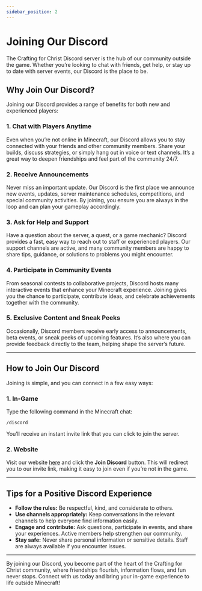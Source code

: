 ```yaml
---
sidebar_position: 2
---
```


# Joining Our Discord

The Crafting for Christ Discord server is the hub of our community outside the game. Whether you’re looking to chat with friends, get help, or stay up to date with server events, our Discord is the place to be.

## Why Join Our Discord?

Joining our Discord provides a range of benefits for both new and experienced players:

### 1. **Chat with Players Anytime**

Even when you’re not online in Minecraft, our Discord allows you to stay connected with your friends and other community members. Share your builds, discuss strategies, or simply hang out in voice or text channels. It’s a great way to deepen friendships and feel part of the community 24/7.

### 2. **Receive Announcements**

Never miss an important update. Our Discord is the first place we announce new events, updates, server maintenance schedules, competitions, and special community activities. By joining, you ensure you are always in the loop and can plan your gameplay accordingly.

### 3. **Ask for Help and Support**

Have a question about the server, a quest, or a game mechanic? Discord provides a fast, easy way to reach out to staff or experienced players. Our support channels are active, and many community members are happy to share tips, guidance, or solutions to problems you might encounter.

### 4. **Participate in Community Events**

From seasonal contests to collaborative projects, Discord hosts many interactive events that enhance your Minecraft experience. Joining gives you the chance to participate, contribute ideas, and celebrate achievements together with the community.

### 5. **Exclusive Content and Sneak Peeks**

Occasionally, Discord members receive early access to announcements, beta events, or sneak peeks of upcoming features. It’s also where you can provide feedback directly to the team, helping shape the server’s future.

---

## How to Join Our Discord

Joining is simple, and you can connect in a few easy ways:

### 1. **In-Game**

Type the following command in the Minecraft chat:

```
/discord
```

You’ll receive an instant invite link that you can click to join the server.

### 2. **Website**

Visit our website [here](https://craftingforchrist.net/) and click the **Join Discord** button. This will redirect you to our invite link, making it easy to join even if you’re not in the game.

---

## Tips for a Positive Discord Experience

* **Follow the rules:** Be respectful, kind, and considerate to others.
* **Use channels appropriately:** Keep conversations in the relevant channels to help everyone find information easily.
* **Engage and contribute:** Ask questions, participate in events, and share your experiences. Active members help strengthen our community.
* **Stay safe:** Never share personal information or sensitive details. Staff are always available if you encounter issues.

---

By joining our Discord, you become part of the heart of the Crafting for Christ community, where friendships flourish, information flows, and fun never stops. Connect with us today and bring your in-game experience to life outside Minecraft!